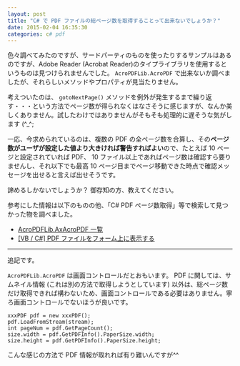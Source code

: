 ```yaml
---
layout: post
title: "C# で PDF ファイルの総ページ数を取得することって出来ないでしょうか？"
date: 2015-02-04 16:35:30
categories: c# pdf
---
```

<p>色々調べてみたのですが、サードパーティのものを使ったりするサンプルはあるのですが、Adobe Reader (Acrobat Reader)のタイプライブラリを使用するというものは見つけられませんでした。 <code>AcroPDFLib.AcroPDF</code> で出来ないか調べましたが、それらしいメソッドやプロパティが見当たりません。</p>

<p>考えついたのは、 <code>gotoNextPage()</code> メソッドを例外が発生するまで繰り返す・・・という方法でページ数が得られなくはなさそうに感じますが、なんか美しくありません。試したわけではありませんがそもそも処理的に遅そうな気がします (^_^;</p>

<p>一応、今求められているのは、複数の PDF の全ページ数を合算し、その<strong>ページ数がユーザが設定した値より大きければ警告すればよい</strong>ので、たとえば 10 ページと設定されていれば PDF、 10 ファイル以上であればページ数は確認すら要りませんし、それ以下でも最高 10 ページ目までページ移動できた時点で確認メッセージを出せると言えば出せそうです。</p>

<p>諦めるしかないでしょうか？ 御存知の方、教えてください。</p>

<p>参考にした情報は以下のものの他、「C# PDF ページ数取得」等で検索して見つかった物を調べました。</p>

<ul>
<li><a href="http://pdf-file.nnn2.com/?p=240" rel="nofollow">AcroPDFLib.AxAcroPDF 一覧</a></li>
<li><a href="http://atamoco.boy.jp/vbcs/windows.app/adobe-pdf/display.php" rel="nofollow">[VB / C#] PDF ファイルをフォーム上に表示する</a></li>
</ul>

<p><hr />追記です。</p>

<p><code>AcroPDFLib.AcroPDF</code> は画面コントロールだとおもいます。 PDF に関しては、サムネイル情報 (これは別の方法で取得しようとしています) 以外は、総ページ数だけ取得できれば構わないため、画面コントロールである必要はありません。寧ろ画面コントロールでないほうが良いです。</p>

<pre><code>xxxPDF pdf = new xxxPDF();
pdf.LoadFromStream(stream);
int pageNum = pdf.GetPageCount();
size.width = pdf.GetPDFInfo().PaperSize.width;
size.height = pdf.GetPDFInfo().PaperSize.height;
</code></pre>

<p>こんな感じの方法で PDF 情報が取れれば有り難いんですが^^</p>
